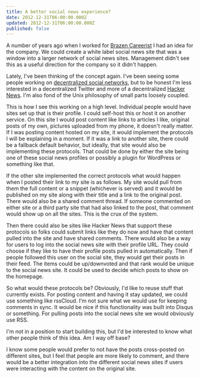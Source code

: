 ```yaml
---
title: A better social news experience?
date: 2012-12-31T06:00:00.000Z
updated: 2012-12-31T06:00:00.000Z
published: false
---
```


A number of years ago when I worked for [Brazen Careerist](http://www.brazencareerist.com/) I had an idea for the company. We could create a white label social news site that was a window into a larger network of social news sites. Management didn't see this as a useful direction for the company so it didn't happen.

Lately, I've been thinking of the concept again. I've been seeing some people working on [decentralized social networks](https://web.archive.org/web/20190405122017/https://tent.io/), but to be honest I'm less interested in a decentralized Twitter and more of a decentralized [Hacker News](http://news.ycombinator.com/). I'm also fond of the Unix philosophy of small parts loosely coupled.

This is how I see this working on a high level. Individual people would have sites set up that is their profile. I could self-host this or host it on another service. On this site I would post content like links to articles I like, original posts of my own, pictures uploaded from my phone, it doesn't really matter. If I was posting content hosted on my site, it would implement the protocols I will be explaining in a moment. If it was a link to another site, there could be a fallback default behavior, but ideally, that site would also be implementing these protocols. That could be done by either the site being one of these social news profiles or possibly a plugin for WordPress or something like that.

If the other site implemented the correct protocols what would happen when I posted their link to my site is as follows. My site would pull from them the full content or a snippet (whichever is served) and it would be published on my site along with their title and a link to the original post. There would also be a shared comment thread. If someone commented on either site or a third party site that had also linked to the post, that comment would show up on all the sites. This is the crux of the system.

Then there could also be sites like Hacker News that support these protocols so folks could submit links like they do now and have that content pulled into the site and have shared comments. There would also be a way for users to log into the social news site with their profile URL. They could choose if they like to have their profile posts pulled in automatically. Then if people followed this user on the social site, they would get their posts in their feed. The items could be up/downvoted and that rank would be unique to the social news site. It could be used to decide which posts to show on the homepage.

So what would these protocols be? Obviously, I'd like to reuse stuff that currently exists. For posting content and having it stay updated, we could use something like rssCloud. I'm not sure what we would use for keeping comments in sync. It would be nice if this functionality was built into Disqus or something. For pulling posts into the social news site we would obviously use RSS.

I'm not in a position to start building this, but I'd be interested to know what other people think of this idea. Am I way off base?

I know some people would prefer to not have the posts cross-posted on different sites, but I feel that people are more likely to comment, and there would be a better integration into the different social news sites if users were interacting with the content on the original site.

